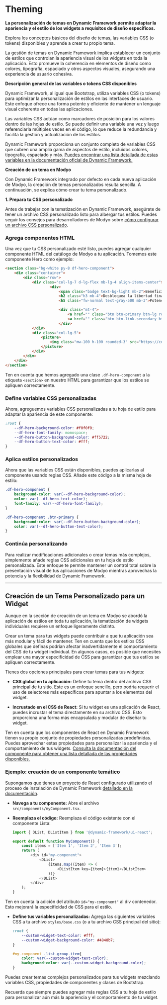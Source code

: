# Theming

**La personalización de temas en Dynamic Framework permite adaptar la apariencia y el estilo de los widgets a requisitos de diseño específicos.**

Explora los conceptos básicos del diseño de temas, las variables CSS (o tokens) disponibles y aprende a crear tu propio tema.

La gestión de temas en Dynamic Framework implica establecer un conjunto de estilos que controlan la apariencia visual de los widgets en toda la aplicación. Esto promueve la coherencia en elementos de diseño como colores, tipografía, espaciado y otros aspectos visuales, asegurando una experiencia de usuario cohesiva.

**Descripción general de las variables o tokens CSS disponibles**

Dynamic Framework, al igual que Bootstrap, utiliza variables CSS (o tokens) para optimizar la personalización de estilos en las interfaces de usuario. Este enfoque ofrece una forma potente y eficiente de mantener un lenguaje visual coherente en todas las aplicaciones.

Las variables CSS actúan como marcadores de posición para los valores dentro de las hojas de estilo. Se puede definir una variable una vez y luego referenciarla múltiples veces en el código, lo que reduce la redundancia y facilita la gestión y actualización de los estilos.

Dynamic Framework proporciona un conjunto completo de variables CSS que cubren una amplia gama de aspectos de estilo, incluidos colores, tipografía, espaciado y más. [Puedes encontrar una lista detallada de estas variables en la documentación oficial de Dynamic Framework.](https://dynamicbanking.co/docs/variables-overview)

**Creación de un tema en Modyo**

Con Dynamic Framework integrado por defecto en cada nueva aplicación de Modyo, la creación de temas personalizados resulta sencilla. A continuación, se explica cómo crear tu tema personalizado.

**1\. Prepara tu CSS personalizado**

Antes de trabajar con la tematización en Dynamic Framework, asegúrate de tener un archivo CSS personalizado listo para albergar tus estilos. Puedes seguir los consejos para desarrolladores de Modyo sobre [cómo configurar un archivo CSS personalizado](https://www.modyo.com/resources/community/developer-tips/customize-your-ui-in-modyo-con-modular-css).

### Agrega componentes HTML

Una vez que tu CSS personalizado esté listo, puedes agregar cualquier componente HTML del catálogo de Modyo a tu aplicación. Tomemos este componente Hero como ejemplo:

```html
<section class="bg-white py-8 df-hero-component">
	<div class="container">
		<div class="row">
			<div class="col-lg-7 d-lg-flex mb-lg-4 align-items-center">
					<div>
						<span class="badge text-bg-light mb-2">Beneficios</span>
						<h2 class="h3 mb-4">Desbloquea la libertad financiera con Dynamic Bank</h2>
						<h5 class="fw-normal text-gray-500 mb-3">Potencia tu viaje hacia la riqueza con Dynamic Bank</h5>

						<div class="mt-4">
							<a href="" class="btn btn-primary btn-lg rounded-pill">Solicitar una demostración</a>
							<a href="" class="btn btn-link-secondary btn-lg rounded-pill">Solicitar una demostración</a>
						</div>
			</div>
			<div class="col-lg-5">
				<picture>
					<img class="mw-100 h-100 rounded-3" src="https://cdn.modyo.cloud/uploads/16ceb73d-4b61-4b8e-ad60-d572013ad8ea/original/Frame_33428.png">
				</picture>
			</div>
		</div>
	</div>
</section>
```

Ten en cuenta que hemos agregado una clase `.df-hero-component` a la etiqueta `<section>` en nuestro HTML para garantizar que los estilos se apliquen correctamente.

### Define variables CSS personalizadas

Ahora, agreguemos variables CSS personalizadas a tu hoja de estilo para adaptar la apariencia de este componente:

```css
:root {
	--df-hero-background-color: #f0f0f0;
	--df-hero-font-family: monospace;
	--df-hero-button-background-color: #ff5722;
	--df-hero-button-text-color: #fff;
}
```

### Aplica estilos personalizados

Ahora que las variables CSS están disponibles, puedes aplicarlas al componente usando reglas CSS. Añade este código a la misma hoja de estilo:

```css
.df-hero-component {
	background-color: var(--df-hero-background-color);
	color: var(--df-hero-text-color);
	font-family: var(--df-hero-font-family);
}

.df-hero-component .btn-primary {
	background-color: var(--df-hero-button-background-color);
	color: var(--df-hero-button-text-color);
}
```

### Continúa personalizando

Para realizar modificaciones adicionales o crear temas más complejos, simplemente añade reglas CSS adicionales en tu hoja de estilo personalizada. Este enfoque te permite mantener un control total sobre la presentación visual de tus aplicaciones de Modyo mientras aprovechas la potencia y la flexibilidad de Dynamic Framework.

---

## Creación de un Tema Personalizado para un Widget

Aunque en la sección de creación de un tema en Modyo se abordó la aplicación de estilos en toda tu aplicación, la tematización de widgets individuales requiere un enfoque ligeramente distinto.

Crear un tema para tus widgets puede contribuir a que tu aplicación sea más modular y fácil de mantener. Ten en cuenta que los estilos CSS globales que definas podrían afectar inadvertidamente el comportamiento del CSS de tu widget individual. En algunos casos, es posible que necesites emplear una mayor especificidad de CSS para garantizar que tus estilos se apliquen correctamente.

Tienes dos opciones principales para crear temas para tus widgets:

- **CSS global en tu aplicación:** Define tu tema dentro del archivo CSS principal de tu sitio. Este es un enfoque sencillo, pero podría requerir el uso de selectores más específicos para apuntar a los elementos del widget.

- **Incrustado en el CSS de React:** Si tu widget es una aplicación de React, puedes incrustar el tema directamente en su archivo CSS. Esto proporciona una forma más encapsulada y modular de diseñar tu widget.

Ten en cuenta que los componentes de React en Dynamic Framework tienen su propio conjunto de propiedades personalizadas predefinidas. Puedes aprovechar estas propiedades para personalizar la apariencia y el comportamiento de tus widgets. [Consulta la documentación del componente para obtener una lista detallada de las propiedades disponibles.](https://dynamicbanking.co/components)

### Ejemplo: creación de un componente temático

Supongamos que tienes un proyecto de React configurado utilizando el proceso de instalación de Dynamic Framework [detallado en la documentación](https://dynamicframework.dev/docs/getting-started).

- **Navega a tu componente:** Abre el archivo `src/components/myComponent.tsx`.
- **Reemplaza el código:** Reemplaza el código existente con el componente Lista:

    ```javascript
    import { DList, DListItem } from '@dynamic-framework/ui-react';

    export default function MyComponent() {
       	const items = ['Item 1', 'Item 2', 'Item 3'];
       	return (
       		<div id="my-component">
       			<DList>
       				{items.map((item) => (
       					<DListItem key={item}>{item}</DListItem>
       				))}
       			</DList>
       		</div>
       	);
    }
    ```

Ten en cuenta la adición del atributo `id="my-component"` al div contenedor. Esto mejorará la especificidad de CSS para el estilo.

- **Define tus variables personalizadas:** Agrega las siguientes variables CSS a tu archivo `styles/base.css` (o a tu archivo CSS principal del sitio):

    ```css
    :root {
       	--custom-widget-text-color: #fff;
       	--custom-widget-background-color: #4848b7;
    }

    #my-component .list-group-item{
       	color: var(--custom-widget-text-color);
       	background-color: var(--custom-widget-background-color);
    }
    ```

Puedes crear temas complejos personalizados para tus widgets mezclando variables CSS, propiedades de componentes y clases de Bootstrap.

Recuerda que siempre puedes agregar más reglas CSS a tu hoja de estilo para personalizar aún más la apariencia y el comportamiento de tu widget.
